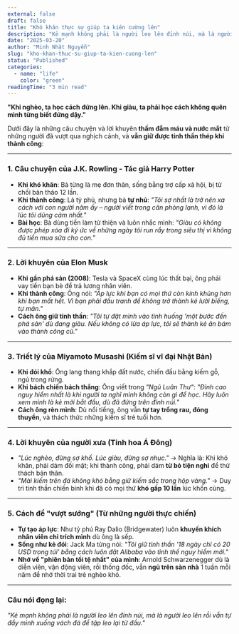 ```yaml
---
external: false
draft: false
title: "Khó khăn thực sự giúp ta kiên cường lên"
description: "Kẻ mạnh không phải là người leo lên đỉnh núi, mà là người leo lên rồi vẫn tự đẩy mình xuống vách đá để tập leo lại từ đầu."
date: "2025-03-20"
author: "Minh Nhật Nguyễn"
slug: "kho-khan-thuc-su-giup-ta-kien-cuong-len"
status: "Published"
categories:
  - name: "life"
    color: "green"
readingTime: "3 min read"
---
```


**"Khi nghèo, ta học cách đứng lên. Khi giàu, ta phải học cách không quên mình từng biết đứng dậy."**


Dưới đây là những câu chuyện và lời khuyên **thấm đẫm máu và nước mắt** từ những người đã vượt qua nghịch cảnh, và **vẫn giữ được tinh thần thép khi thành công**:


---


### **1. Câu chuyện của J.K. Rowling - Tác giả Harry Potter**

- **Khi khó khăn**: Bà từng là mẹ đơn thân, sống bằng trợ cấp xã hội, bị từ chối bản thảo 12 lần.
- **Khi thành công**: Là tỷ phú, nhưng bà **tự nhủ**: _"Tôi sợ nhất là trở nên xa cách với con người năm ấy – người viết trong căn phòng lạnh, vì đó là lúc tôi dũng cảm nhất."_
- **Bài học**: Bà dùng tiền làm từ thiện và luôn nhắc mình: _"Giàu có không được phép xóa đi ký ức về những ngày tôi run rẩy trong siêu thị vì không đủ tiền mua sữa cho con."_

---


### **2. Lời khuyên của Elon Musk**

- **Khi gần phá sản (2008)**: Tesla và SpaceX cùng lúc thất bại, ông phải vay tiền bạn bè để trả lương nhân viên.
- **Khi thành công**: Ông nói: _"Áp lực khi bạn có mọi thứ còn kinh khủng hơn khi bạn mất hết. Vì bạn phải đấu tranh để không trở thành kẻ lười biếng, tự mãn."_
- **Cách ông giữ tinh thần**: _"Tôi tự đặt mình vào tình huống 'một bước đến phá sản' dù đang giàu. Nếu không có lửa áp lực, tôi sẽ thành kẻ ăn bám vào thành công cũ."_

---


### **3. Triết lý của Miyamoto Musashi (Kiếm sĩ vĩ đại Nhật Bản)**

- **Khi đói khổ**: Ông lang thang khắp đất nước, chiến đấu bằng kiếm gỗ, ngủ trong rừng.
- **Khi bách chiến bách thắng**: Ông viết trong _"Ngũ Luân Thư"_: _"Đỉnh cao nguy hiểm nhất là khi người ta nghĩ mình không còn gì để học. Hãy luôn xem mình là kẻ mới bắt đầu, dù đã đứng trên đỉnh núi."_
- **Cách ông rèn mình**: Dù nổi tiếng, ông vẫn **tự tay trồng rau, đóng thuyền**, và thách thức những kiếm sĩ trẻ tuổi hơn.

---


### **4. Lời khuyên của người xưa (Tinh hoa Á Đông)**

- _"Lúc nghèo, đừng sợ khổ. Lúc giàu, đừng sợ nhục."_
→ Nghĩa là: Khi khó khăn, phải dám đối mặt; khi thành công, phải dám **từ bỏ tiện nghi** để thử thách bản thân.
- _"Mài kiếm trên đá không khó bằng giữ kiếm sắc trong hộp vàng."_
→ Duy trì tinh thần chiến binh khi đã có mọi thứ **khó gấp 10 lần** lúc khốn cùng.

---


### **5. Cách để "vượt sướng" (Từ những người thực chiến)**

- **Tự tạo áp lực**: Như tỷ phú Ray Dalio (Bridgewater) luôn **khuyến khích nhân viên chỉ trích mình** dù ông là sếp.
- **Sống như kẻ đói**: Jack Ma từng nói: _"Tôi giữ tinh thần '18 ngày chỉ có 20 USD trong túi' bằng cách luôn đặt Alibaba vào tình thế nguy hiểm mới."_
- **Nhớ về "phiên bản tồi tệ nhất" của mình**: Arnold Schwarzenegger dù là diễn viên, vận động viên, rồi thống đốc, vẫn **ngủ trên sàn nhà** 1 tuần mỗi năm để nhớ thời trai trẻ nghèo khó.

---


### **Câu nói đọng lại:**


_"Kẻ mạnh không phải là người leo lên đỉnh núi, mà là người leo lên rồi vẫn tự đẩy mình xuống vách đá để tập leo lại từ đầu."_

